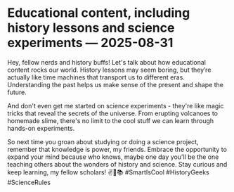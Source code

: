 # Educational content, including history lessons and science experiments — 2025-08-31

Hey, fellow nerds and history buffs! Let's talk about how educational content rocks our world. History lessons may seem boring, but they’re actually like time machines that transport us to different eras. Understanding the past helps us make sense of the present and shape the future.

And don't even get me started on science experiments - they're like magic tricks that reveal the secrets of the universe. From erupting volcanoes to homemade slime, there's no limit to the cool stuff we can learn through hands-on experiments.

So next time you groan about studying or doing a science project, remember that knowledge is power, my friends. Embrace the opportunity to expand your mind because who knows, maybe one day you'll be the one teaching others about the wonders of history and science. Stay curious and keep learning, my fellow scholars! ✌️🧪📚 #SmartIsCool #HistoryGeeks #ScienceRules